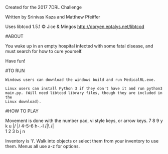 Created for the 2017 7DRL Challenge

Written by Srinivas Kaza and Matthew Pfeiffer

Uses libtcod 1.5.1 © Jice & Mingos
http://doryen.eptalys.net/libtcod

#ABOUT

You wake up in an empty hospital infected with some fatal disease, and must search for how to cure yourself.

Have fun!

#TO RUN

    Windows users can download the windows build and run MedicalRL.exe.

    Linux users can install Python 3 if they don't have it and run python3
    main.py. (Will need libtcod library files, though they are included in the
    Linux download).

#HOW TO PLAY

Movement is done with the number pad, vi style keys, or arrow keys.
7 8 9    y k u
 \|/      \|/
4-5-6    h-.-l
 /|\      /|\
1 2 3    b j n

Inventory is 'i'. Walk into objects or select them from your inventory to use
them. Menus all use a-z for options.

